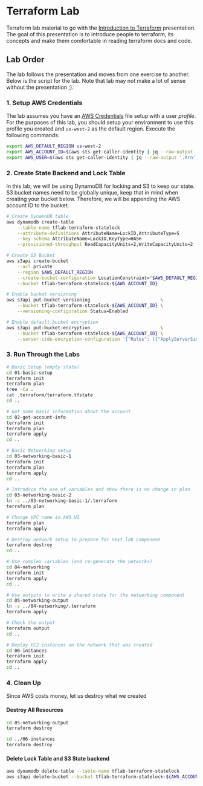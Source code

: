 # Terraform Lab

Terraform lab material to go with the [Introduction to Terraform](http://bit.ly/sgvlug-terraform-intro) presentation. The goal of this presentation is to introduce people to terraform, its concepts and make them comfortable in reading terraform docs and code.

## Lab Order

The lab follows the presentation and moves from one exercise to another. Below is the script for the lab. Note that lab may not make a lot of sense without the presentation ;).

### 1. Setup AWS Credentials

The lab assumes you have an [AWS Credentials](https://docs.aws.amazon.com/cli/latest/userguide/cli-config-files.html) file setup with a user _profile_. For the purposes of this lab, you should setup your environment to use this profile you created and `us-west-2` as the default region. Execute the following commands:

```bash
export AWS_DEFAULT_REGION us-west-2
export AWS_ACCOUNT_ID=$(aws sts get-caller-identity | jq --raw-output '.Account')
export AWS_USER=$(aws sts get-caller-identity | jq --raw-output '.Arn' | awk -F'/' '{ print $2 }')
```

### 2. Create State Backend and Lock Table
In this lab, we will be using DynamoDB for locking and S3 to keep our state. S3 bucket names need to be globally unique, keep that in mind when creating your bucket below. Therefore, we will be appending the AWS account ID to the bucket.

```sh
# Create DynamoDB table
aws dynamodb create-table                                               \
    --table-name tflab-terraform-statelock                              \
    --attribute-definitions AttributeName=LockID,AttributeType=S        \
    --key-schema AttributeName=LockID,KeyType=HASH                      \
    --provisioned-throughput ReadCapacityUnits=2,WriteCapacityUnits=2

# Create S3 Bucket
aws s3api create-bucket                                                    \
    --acl private                                                          \
    --region $AWS_DEFAULT_REGION                                           \
    --create-bucket-configuration LocationConstraint="$AWS_DEFAULT_REGION" \
    --bucket tflab-terraform-statelock-${AWS_ACCOUNT_ID}

# Enable bucket versioning
aws s3api put-bucket-versioning                          \
    --bucket tflab-terraform-statelock-${AWS_ACCOUNT_ID} \
    --versioning-configuration Status=Enabled

# Enable default bucket encryption
aws s3api put-bucket-encryption                          \
    --bucket tflab-terraform-statelock-${AWS_ACCOUNT_ID} \
    --server-side-encryption-configuration '{"Rules": [{"ApplyServerSideEncryptionByDefault": {"SSEAlgorithm": "AES256"}}]}'
```


### 3. Run Through the Labs

```bash
# Basic Setup (empty state)
cd 01-basic-setup
terraform init
terraform plan
tree -Ca .
cat .terraform/terraform.tfstate
cd ..
```

```bash
# Get some basic information about the account
cd 02-get-account-info
terraform init
terraform plan
terraform apply
cd ..
```

```bash
# Basic Networking setup
cd 03-networking-basic-1
terraform init
terraform plan
terraform apply
cd ..
```

```bash
# Introduce the use of variables and show there is no change in plan
cd 03-networking-basic-2
ln -s ../03-networking-basic-1/.terraform
terraform plan

# Change VPC name in AWS UI
terraform plan
terraform apply

# Destroy network setup to prepare for next lab component
terraform destroy
cd ..
```

```bash
# Use complex variables (and re-generate the networks)
cd 04-networking
terraform init
terraform apply
cd ..
```

```bash
# Use outputs to write a shared state for the networking component
cd 05-networking-output
ln -s ../04-networking/.terraform
terraform apply

# Check the output
terraform output
cd ..
```

```bash
# Deploy EC2 instances on the network that was created
cd 06-instances
terraform init
terraform apply
cd ..
```

### 4. Clean Up

Since AWS costs money, let us destroy what we created

#### Destroy All Resources

```bash
cd 05-networking-output
terraform destroy

cd ../06-instances
terraform destroy
```

#### Delete Lock Table and S3 State backend

```bash
aws dynamodb delete-table --table-name tflab-terraform-statelock
aws s3api delete-bucket --bucket tflab-terraform-statelock-${AWS_ACCOUNT_ID} --region $AWS_DEFAULT_REGION
```
